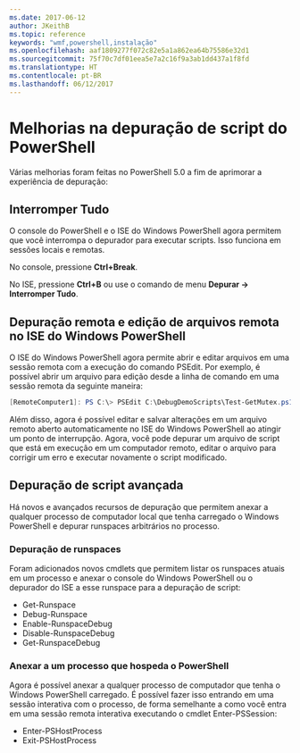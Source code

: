 ```yaml
---
ms.date: 2017-06-12
author: JKeithB
ms.topic: reference
keywords: "wmf,powershell,instalação"
ms.openlocfilehash: aaf1809277f072c82e5a1a862ea64b75586e32d1
ms.sourcegitcommit: 75f70c7df01eea5e7a2c16f9a3ab1dd437a1f8fd
ms.translationtype: HT
ms.contentlocale: pt-BR
ms.lasthandoff: 06/12/2017
---
```

# <a name="improvements-in-powershell-script-debugging"></a>Melhorias na depuração de script do PowerShell

Várias melhorias foram feitas no PowerShell 5.0 a fim de aprimorar a experiência de depuração:

## <a name="break-all"></a>Interromper Tudo

O console do PowerShell e o ISE do Windows PowerShell agora permitem que você interrompa o depurador para executar scripts. Isso funciona em sessões locais e remotas.

No console, pressione **Ctrl+Break**.

No ISE, pressione **Ctrl+B** ou use o comando de menu **Depurar -> Interromper Tudo**.

## <a name="remote-debugging-and-remote-file-editing-in-windows-powershell-ise"></a>Depuração remota e edição de arquivos remota no ISE do Windows PowerShell

O ISE do Windows PowerShell agora permite abrir e editar arquivos em uma sessão remota com a execução do comando PSEdit.
Por exemplo, é possível abrir um arquivo para edição desde a linha de comando em uma sessão remota da seguinte maneira:

```powershell
[RemoteComputer1]: PS C:\> PSEdit C:\DebugDemoScripts\Test-GetMutex.ps1
```

Além disso, agora é possível editar e salvar alterações em um arquivo remoto aberto automaticamente no ISE do Windows PowerShell ao atingir um ponto de interrupção.
Agora, você pode depurar um arquivo de script que está em execução em um computador remoto, editar o arquivo para corrigir um erro e executar novamente o script modificado.

## <a name="advanced-script-debugging"></a>Depuração de script avançada

Há novos e avançados recursos de depuração que permitem anexar a qualquer processo de computador local que tenha carregado o Windows PowerShell e depurar runspaces arbitrários no processo.

### <a name="runspace-debugging"></a>Depuração de runspaces

Foram adicionados novos cmdlets que permitem listar os runspaces atuais em um processo e anexar o console do Windows PowerShell ou o depurador do ISE a esse runspace para a depuração de script:

-   Get-Runspace
-   Debug-Runspace
-   Enable-RunspaceDebug
-   Disable-RunspaceDebug
-   Get-RunspaceDebug

### <a name="attach-to-process-hosting-powershell"></a>Anexar a um processo que hospeda o PowerShell

Agora é possível anexar a qualquer processo de computador que tenha o Windows PowerShell carregado. É possível fazer isso entrando em uma sessão interativa com o processo, de forma semelhante a como você entra em uma sessão remota interativa executando o cmdlet Enter-PSSession:

-   Enter-PSHostProcess
-   Exit-PSHostProcess

